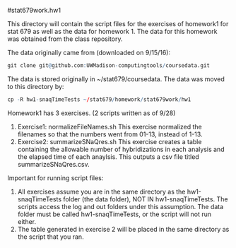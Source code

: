 #stat679work.hw1

This directory will contain the script files for the exercises of homework1 for stat 679 as well as the data for homework 1. The data for this homework was obtained from the class repository.

The data originally came from (downloaded on 9/15/16):
```r
git clone git@github.com:UWMadison-computingtools/coursedata.git
```
The data is stored originally in ~/stat679/coursedata.
The data was moved to this directory by:
```r
cp -R hw1-snaqTimeTests ~/stat679/homework/stat679work/hw1
```
Homework1 has 3 exercises. (2 scripts written as of 9/28)
1. Exercise1: normalizeFileNames.sh
This exercise normalized the filenames so that the numbers went from 01-13, instead of 1-13.
2. Exercise2: summarizeSNaQres.sh
This exercise creates a table containing the allowable number of hybridizations in each analysis and the elapsed time of each anaylsis. This outputs a csv file titled summarizeSNaQres.csv.

Important for running script files:
1. All exercises assume you are in the same directory as the hw1-snaqTimeTests folder (the data folder), NOT IN hw1-snaqTimeTests. The scripts access the log and out folders under this assumption. The data folder must be called hw1-snaqTimeTests, or the script will not run either.
2. The table generated in exercise 2 will be placed in the same directory as the script that you ran.
